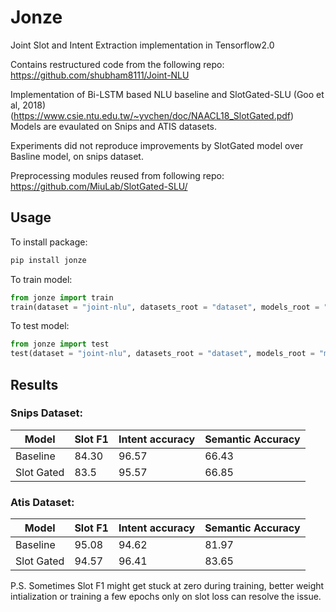 # Jonze
Joint Slot and Intent Extraction implementation in Tensorflow2.0

Contains restructured code from the following repo:
https://github.com/shubham8111/Joint-NLU

Implementation of Bi-LSTM based NLU baseline and SlotGated-SLU  (Goo et al, 2018)(https://www.csie.ntu.edu.tw/~yvchen/doc/NAACL18_SlotGated.pdf) 
Models are evaulated on Snips and ATIS datasets.

Experiments did not reproduce improvements by SlotGated model over Basline model, on snips dataset.


Preprocessing modules reused from following repo:
https://github.com/MiuLab/SlotGated-SLU/

## Usage
To install package:  
```sh
pip install jonze
```  
To train model:  
```python
from jonze import train  
train(dataset = "joint-nlu", datasets_root = "dataset", models_root = "model", layer_size=12)
```
To test model:  
```python
from jonze import test  
test(dataset = "joint-nlu", datasets_root = "dataset", models_root = "model", layer_size=12, batch_size=46)
``` 
## Results

### Snips Dataset:


| Model      | Slot F1 | Intent accuracy | Semantic Accuracy |
|------------|---------|-----------------|-------------------|
| Baseline   | 84.30   | 96.57           | 66.43             |
| Slot Gated | 83.5    | 95.57           | 66.85             |

### Atis Dataset:

| Model      | Slot F1 | Intent accuracy | Semantic Accuracy |
|------------|---------|-----------------|-------------------|
| Baseline   | 95.08   | 94.62           | 81.97             |
| Slot Gated | 94.57   | 96.41           | 83.65             |

P.S.  Sometimes Slot F1 might get stuck at zero during training, better weight intialization or training a few epochs only on slot loss can resolve the issue. 
